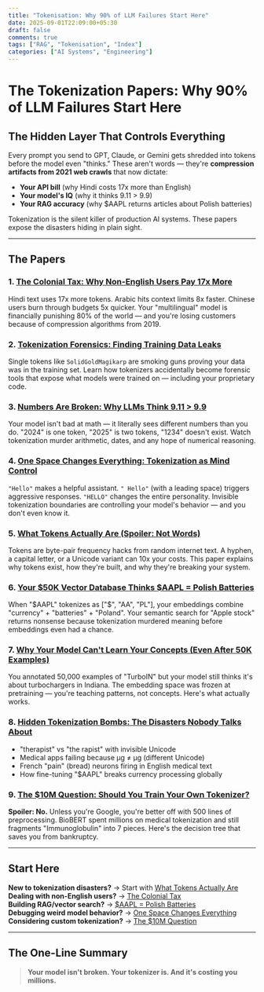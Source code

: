 ```yaml
---
title: "Tokenisation: Why 90% of LLM Failures Start Here"
date: 2025-09-01T22:09:00+05:30
draft: false
comments: true
tags: ["RAG", "Tokenisation", "Index"]
categories: ["AI Systems", "Engineering"]
---
```



# The Tokenization Papers: Why 90% of LLM Failures Start Here

## The Hidden Layer That Controls Everything

Every prompt you send to GPT, Claude, or Gemini gets shredded into tokens before the model even "thinks." These aren't words — they're **compression artifacts from 2021 web crawls** that now dictate:
- **Your API bill** (why Hindi costs 17x more than English)
- **Your model's IQ** (why it thinks 9.11 > 9.9)
- **Your RAG accuracy** (why $AAPL returns articles about Polish batteries)

Tokenization is the silent killer of production AI systems. These papers expose the disasters hiding in plain sight.

---

## The Papers

### 1. [The Colonial Tax: Why Non-English Users Pay 17x More](/posts/tokenization/byte-level-tokenizer/)
Hindi text uses 17x more tokens. Arabic hits context limits 8x faster. Chinese users burn through budgets 5x quicker. Your "multilingual" model is financially punishing 80% of the world — and you're losing customers because of compression algorithms from 2019.

### 2. [Tokenization Forensics: Finding Training Data Leaks](/posts/tokenization/forensics/)
Single tokens like `SolidGoldMagikarp` are smoking guns proving your data was in the training set. Learn how tokenizers accidentally become forensic tools that expose what models were trained on — including your proprietary code.

### 3. [Numbers Are Broken: Why LLMs Think 9.11 > 9.9](/posts/tokenization/tokenization_math/)
Your model isn't bad at math — it literally sees different numbers than you do. "2024" is one token, "2025" is two tokens, "1234" doesn't exist. Watch tokenization murder arithmetic, dates, and any hope of numerical reasoning.

### 4. [One Space Changes Everything: Tokenization as Mind Control](/posts/tokenization/tokenization_personality_trigger/)
`"Hello"` makes a helpful assistant. `" Hello"` (with a leading space) triggers aggressive responses. `"HELLO"` changes the entire personality. Invisible tokenization boundaries are controlling your model's behavior — and you don't even know it.

### 5. [What Tokens Actually Are (Spoiler: Not Words)](/posts/tokenization/what_are_tokens/)
Tokens are byte-pair frequency hacks from random internet text. A hyphen, a capital letter, or a Unicode variant can 10x your costs. This paper explains why tokens exist, how they're built, and why they're breaking your system.

### 6. [Your $50K Vector Database Thinks $AAPL = Polish Batteries](/posts/tokenization/tokenisation_limits/)
When "$AAPL" tokenizes as ["$", "AA", "PL"], your embeddings combine "currency" + "batteries" + "Poland". Your semantic search for "Apple stock" returns nonsense because tokenization murdered meaning before embeddings even had a chance.

### 7. [Why Your Model Can't Learn Your Concepts (Even After 50K Examples)](//posts/tokenization/learning_new_concepts/)
You annotated 50,000 examples of "TurboIN" but your model still thinks it's about turbochargers in Indiana. The embedding space was frozen at pretraining — you're teaching patterns, not concepts. Here's what actually works.

### 8. [Hidden Tokenization Bombs: The Disasters Nobody Talks About](/posts/tokenization/gems/)
- "therapist" vs "the rapist" with invisible Unicode
- Medical apps failing because μg ≠ µg (different Unicode)
- French "pain" (bread) neurons firing in English medical text
- How fine-tuning "$AAPL" breaks currency processing globally

### 9. [The $10M Question: Should You Train Your Own Tokenizer?](/posts/tokenization/training/)
**Spoiler: No.** Unless you're Google, you're better off with 500 lines of preprocessing. BioBERT spent millions on medical tokenization and still fragments "Immunoglobulin" into 7 pieces. Here's the decision tree that saves you from bankruptcy.

---

## Start Here

**New to tokenization disasters?** → Start with [What Tokens Actually Are](/posts/tokenization/what_are_tokens/)  
**Dealing with non-English users?** → [The Colonial Tax](/posts/tokenization/byte-level-tokenizer/)  
**Building RAG/vector search?** → [$AAPL = Polish Batteries](/posts/tokenization/tokenisation_limits/)  
**Debugging weird model behavior?** → [One Space Changes Everything](/posts/tokenization/tokenization_personality_trigger/)  
**Considering custom tokenization?** → [The $10M Question](/posts/tokenization/training/)

---

## The One-Line Summary

> **Your model isn't broken. Your tokenizer is. And it's costing you millions.**